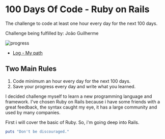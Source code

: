 # 100 Days Of Code - Ruby on Rails

The challenge to code at least one hour every day for the next 100 days.

Challenge being fulfilled by: João Guilherme

![progress](https://progress-bar.dev/43/ "progress")

* [Log - My path](log.md)

## Two Main Rules

1. Code minimum an hour every day for the next 100 days.
2. Save your progress every day and write what you learned.

I decided challenge myself to learn a new programming language and framework. I've chosen Ruby on Rails because i have some friends with a great feedback, the syntax caught my eye, it has a large community and used by many companies.

First i will cover the basic of Ruby. So, i'm going deep into Rails.

```ruby
puts "Don't be discouraged."
```
